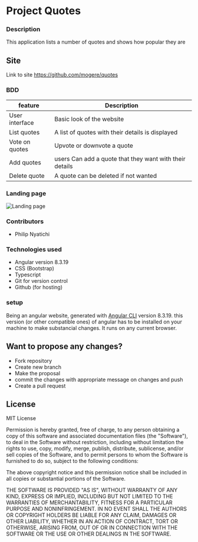 # Project Quotes
### Description
This application lists a number of quotes and shows how popular they are
## Site
Link to site https://github.com/mogere/quotes

### BDD
|feature     |Description      |
|------------|------------------
|User interface | Basic look of the website|
|List quotes |A list of quotes with their details is displayed|
|Vote on quotes |Upvote or downvote a quote|
|Add quotes |users Can add a quote that they want with their details|
|Delete quote |A quote can be deleted if not wanted|

### Landing page
![Landing page](img/)


### Contributors
* Philip Nyatichi 


### Technologies used 
* Angular version 8.3.19
* CSS (Bootstrap)
* Typescript
* Git for version control
* Github (for hosting)

### setup
Being an angular website, generated with [Angular CLI](https://github.com/angular/angular-cli) version 8.3.19. this version (or other compatible ones) of angular has to be installed on your machine to make substancial changes. It runs on any current browser.

## Want to propose any changes?
- Fork repository
- Create new branch
- Make the proposal
- commit the changes with appropriate message on changes and push
- Create a pull request

## License
MIT License

Permission is hereby granted, free of charge, to any person obtaining a copy
of this software and associated documentation files (the "Software"), to deal
in the Software without restriction, including without limitation the rights
to use, copy, modify, merge, publish, distribute, sublicense, and/or sell
copies of the Software, and to permit persons to whom the Software is
furnished to do so, subject to the following conditions:

The above copyright notice and this permission notice shall be included in all
copies or substantial portions of the Software.

THE SOFTWARE IS PROVIDED "AS IS", WITHOUT WARRANTY OF ANY KIND, EXPRESS OR
IMPLIED, INCLUDING BUT NOT LIMITED TO THE WARRANTIES OF MERCHANTABILITY,
FITNESS FOR A PARTICULAR PURPOSE AND NONINFRINGEMENT. IN NO EVENT SHALL THE
AUTHORS OR COPYRIGHT HOLDERS BE LIABLE FOR ANY CLAIM, DAMAGES OR OTHER
LIABILITY, WHETHER IN AN ACTION OF CONTRACT, TORT OR OTHERWISE, ARISING FROM,
OUT OF OR IN CONNECTION WITH THE SOFTWARE OR THE USE OR OTHER DEALINGS IN THE
SOFTWARE.